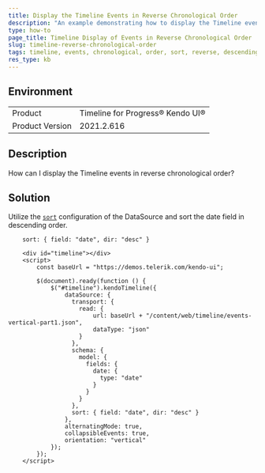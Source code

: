 ```yaml
---
title: Display the Timeline Events in Reverse Chronological Order
description: "An example demonstrating how to display the Timeline events in reverse chronological order."
type: how-to
page_title: Timeline Display of Events in Reverse Chronological Order | Kendo UI Timeline for jQuery
slug: timeline-reverse-chronological-order
tags: timeline, events, chronological, order, sort, reverse, descending
res_type: kb
---
```


## Environment

<table>
 <tr>
  <td>Product</td>
  <td>Timeline for Progress® Kendo UI®</td>
 </tr>
 <tr>
  <td>Product Version</td>
  <td>2021.2.616</td>
 </tr>
</table>

## Description

How can I display the Timeline events in reverse chronological order?

## Solution

Utilize the [`sort`](https://docs.telerik.com/kendo-ui/api/javascript/data/datasource/configuration/sort) configuration of the DataSource and sort the date field in descending order.

```
    sort: { field: "date", dir: "desc" }
```

```dojo
    <div id="timeline"></div>
    <script>
      	const baseUrl = "https://demos.telerik.com/kendo-ui";
      
        $(document).ready(function () {
            $("#timeline").kendoTimeline({
                dataSource: {
                  transport: {
                    read: {
                        url: baseUrl + "/content/web/timeline/events-vertical-part1.json",
                        dataType: "json"
                    }
                  },
                  schema: {
                    model: {
                      fields: {
                        date: {
                          type: "date"
                        }
                      }
                    }
                  },
                  sort: { field: "date", dir: "desc" }
                },
                alternatingMode: true,
                collapsibleEvents: true,
                orientation: "vertical"
            });
        });
    </script>
```